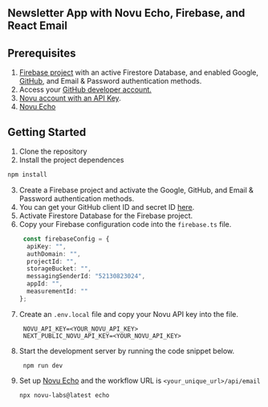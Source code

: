 ## Newsletter App with Novu Echo, Firebase, and React Email

## Prerequisites
1. [Firebase project](https://console.firebase.google.com/u/0/) with an active Firestore Database, and enabled Google, [GitHub](https://console.firebase.google.com/u/0), and Email & Password authentication methods.
2. Access your [GitHub developer account.](https://github.com/settings/developers)
3. [Novu account with an API Key](https://web.novu.co/).
4. [Novu Echo](https://docs.novu.co/echo/quickstart#try-it-now)

## Getting Started

1. Clone the repository
2. Install the project dependences
```bash
npm install
```
3. Create a Firebase project and activate the Google, GitHub, and Email & Password authentication methods.
4. You can get your GitHub client ID and secret ID [here](https://github.com/settings/developers).
5. Activate Firestore Database for the Firebase project.
6. Copy your Firebase configuration code into the `firebase.ts` file.
   ```ts
    const firebaseConfig = {
     apiKey: "",
     authDomain: "",
     projectId: "",
     storageBucket: "",
     messagingSenderId: "52130823024",
     appId: "",
     measurementId: ""
   };
   ```
8. Create an `.env.local` file and copy your Novu API key into the file.
   ```.env
    NOVU_API_KEY=<YOUR_NOVU_API_KEY>
    NEXT_PUBLIC_NOVU_API_KEY=<YOUR_NOVU_API_KEY>
   ```
9. Start the development server by running the code snippet below.
   ```bash.
    npm run dev
   ```
10. Set up [Novu Echo](https://docs.novu.co/echo/quickstart#try-it-now) and the workflow URL is `<your_unique_url>/api/email`
     ```bash
     npx novu-labs@latest echo
    ```

    
